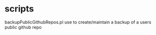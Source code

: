 # scripts

backupPublicGithubRepos.pl	use to create/maintain a backup of a users public github repo

